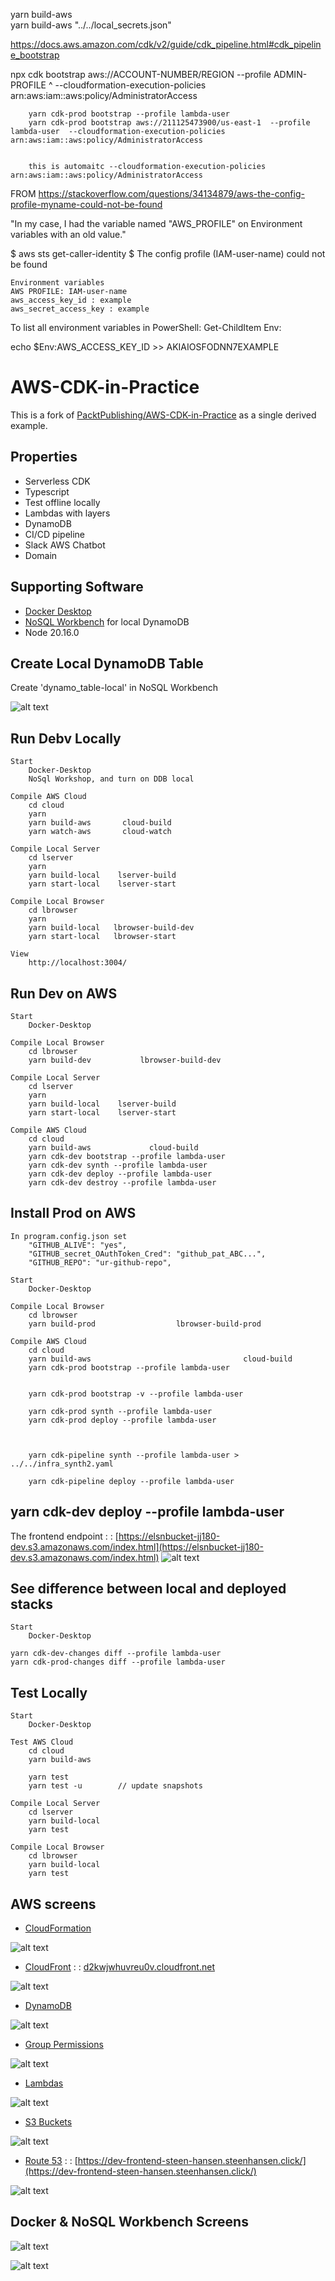


 yarn build-aws   
  yarn build-aws "../../local_secrets.json"






https://docs.aws.amazon.com/cdk/v2/guide/cdk_pipeline.html#cdk_pipeline_bootstrap

npx cdk bootstrap aws://ACCOUNT-NUMBER/REGION --profile ADMIN-PROFILE ^
    --cloudformation-execution-policies arn:aws:iam::aws:policy/AdministratorAccess




        yarn cdk-prod bootstrap --profile lambda-user
        yarn cdk-prod bootstrap aws://211125473900/us-east-1  --profile lambda-user  --cloudformation-execution-policies arn:aws:iam::aws:policy/AdministratorAccess
        
        
        this is automaitc --cloudformation-execution-policies arn:aws:iam::aws:policy/AdministratorAccess















FROM 
    https://stackoverflow.com/questions/34134879/aws-the-config-profile-myname-could-not-be-found

"In my case, I had the variable named "AWS_PROFILE" on Environment variables with an old value."


$ aws sts get-caller-identity
$ The config profile (IAM-user-name) could not be found

    Environment variables
    AWS PROFILE: IAM-user-name
    aws_access_key_id : example
    aws_secret_access_key : example




To list all environment variables in PowerShell:
Get-ChildItem Env:


echo $Env:AWS_ACCESS_KEY_ID
    >> AKIAIOSFODNN7EXAMPLE






























# AWS-CDK-in-Practice 

This is a fork of [PacktPublishing/AWS-CDK-in-Practice](https://github.com/PacktPublishing/AWS-CDK-in-Practice) as a single derived example.

## Properties
  - Serverless CDK
  - Typescript
  - Test offline locally
  - Lambdas with layers
  - DynamoDB
  - CI/CD pipeline
  - Slack AWS Chatbot
  - Domain

## Supporting Software
  - [Docker Desktop](https://www.docker.com/products/docker-desktop/) 
  - [NoSQL Workbench](https://docs.aws.amazon.com/amazondynamodb/latest/developerguide/workbench.settingup.html) for local DynamoDB
  - Node 20.16.0


## Create Local DynamoDB Table
 Create 'dynamo_table-local' in NoSQL Workbench
 
![alt text](the-docs/the-images/dynamo_create.png)


## Run Debv Locally
        
    Start 
        Docker-Desktop
        NoSql Workshop, and turn on DDB local

    Compile AWS Cloud
        cd cloud
        yarn
        yarn build-aws       cloud-build
        yarn watch-aws       cloud-watch

    Compile Local Server
        cd lserver
        yarn
        yarn build-local    lserver-build
        yarn start-local    lserver-start

    Compile Local Browser
        cd lbrowser
        yarn
        yarn build-local   lbrowser-build-dev
        yarn start-local   lbrowser-start

    View 
        http://localhost:3004/







## Run Dev on AWS
        
    Start 
        Docker-Desktop

    Compile Local Browser
        cd lbrowser
        yarn build-dev           lbrowser-build-dev

    Compile Local Server
        cd lserver
        yarn
        yarn build-local    lserver-build
        yarn start-local    lserver-start

    Compile AWS Cloud
        cd cloud
        yarn build-aws             cloud-build
        yarn cdk-dev bootstrap --profile lambda-user
        yarn cdk-dev synth --profile lambda-user 
        yarn cdk-dev deploy --profile lambda-user
        yarn cdk-dev destroy --profile lambda-user

## Install Prod on AWS
        
    In program.config.json set
        "GITHUB_ALIVE": "yes",
        "GITHUB_secret_OAuthToken_Cred": "github_pat_ABC...",
        "GITHUB_REPO": "ur-github-repo",

    Start 
        Docker-Desktop

    Compile Local Browser
        cd lbrowser
        yarn build-prod                  lbrowser-build-prod

    Compile AWS Cloud
        cd cloud
        yarn build-aws                                  cloud-build
        yarn cdk-prod bootstrap --profile lambda-user


        yarn cdk-prod bootstrap -v --profile lambda-user

        yarn cdk-prod synth --profile lambda-user 
        yarn cdk-prod deploy --profile lambda-user

        
        
        yarn cdk-pipeline synth --profile lambda-user > ../../infra_synth2.yaml

        yarn cdk-pipeline deploy --profile lambda-user




## yarn cdk-dev deploy --profile lambda-user

The frontend endpoint : : [https://elsnbucket-jj180-dev.s3.amazonaws.com/index.html](https://elsnbucket-jj180-dev.s3.amazonaws.com/index.html)
![alt text](the-docs/the-images/deploy-to-aws.png)


## See difference between local and deployed stacks
    Start 
        Docker-Desktop

    yarn cdk-dev-changes diff --profile lambda-user
    yarn cdk-prod-changes diff --profile lambda-user



## Test Locally
        
    Start 
        Docker-Desktop

    Test AWS Cloud
        cd cloud
        yarn build-aws  
        
        yarn test         
        yarn test -u        // update snapshots

    Compile Local Server
        cd lserver
        yarn build-local
        yarn test

    Compile Local Browser
        cd lbrowser
        yarn build-local
        yarn test



## AWS screens

- [CloudFormation](https://us-east-1.console.aws.amazon.com/cloudformation/home?region=us-east-1) 

![alt text](the-docs/the-images/cloud-formation.png)



- [CloudFront](https://us-east-1.console.aws.amazon.com/cloudfront/v4/home?region=us-east-1#/distributions) : : [d2kwjwhuvreu0v.cloudfront.net](https://d2kwjwhuvreu0v.cloudfront.net)


![alt text](the-docs/the-images/cloudfront.png)




- [DynamoDB](https://us-east-1.console.aws.amazon.com/dynamodbv2/home?region=us-east-1#table?name=dynamo_table-dev)

![alt text](the-docs/the-images/aws-dynamo.png)

- [Group Permissions](https://us-east-1.console.aws.amazon.com/iam/home?region=us-east-1#/users/details/lambda-user?section=permissions)

![alt text](the-docs/the-images/lambda-group.png)

- [Lambdas](https://us-east-1.console.aws.amazon.com/lambda/home?region=us-east-1#/functions)

![alt text](the-docs/the-images/lambdas.png)

- [S3 Buckets](https://us-east-1.console.aws.amazon.com/s3/home?region=us-east-1)

![alt text](the-docs/the-images/s3-buckets.png)

- [Route 53](https://us-east-1.console.aws.amazon.com/route53/v2/hostedzones?region=us-east-1) : : [https://dev-frontend-steen-hansen.steenhansen.click/](https://dev-frontend-steen-hansen.steenhansen.click/)

![alt text](the-docs/the-images/route-53.png)

## Docker & NoSQL Workbench Screens
![alt text](the-docs/the-images/docker.png)

![alt text](the-docs/the-images/nosql-workbench.png)
